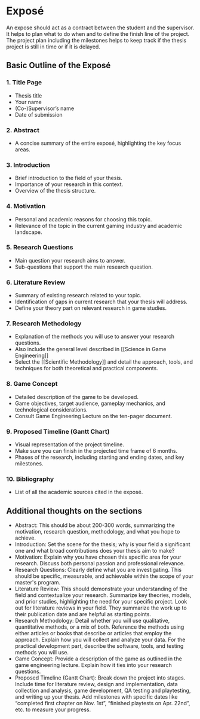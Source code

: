 # Exposé

An expose should act as a contract between the student and the supervisor. It helps to plan what to do when and to define the finish line of the project. The project plan including the milestones helps to keep track if the thesis project is still in time or if it is delayed. 

## Basic Outline of the Exposé

### 1. Title Page

- Thesis title
- Your name
- (Co-)Supervisor’s name
- Date of submission

### 2. Abstract

- A concise summary of the entire exposé, highlighting the key focus areas.

### 3. Introduction

- Brief introduction to the field of your thesis.
- Importance of your research in this context.
- Overview of the thesis structure.

### 4. Motivation

- Personal and academic reasons for choosing this topic.
- Relevance of the topic in the current gaming industry and academic landscape.

### 5. Research Questions

- Main question your research aims to answer.
- Sub-questions that support the main research question.

### 6. Literature Review

- Summary of existing research related to your topic.
- Identification of gaps in current research that your thesis will address.
- Define your theory part on relevant research in game studies.

### 7. Research Methodology

- Explanation of the methods you will use to answer your research questions. 
- Also include the general level described in [[Science in Game Engineering]]
- Select the [[Scientific Methodology]] and detail the approach, tools, and techniques for both theoretical and practical components.

### 8. Game Concept

- Detailed description of the game to be developed.
- Game objectives, target audience, gameplay mechanics, and technological considerations.
- Consult Game Engineering Lecture on the ten-pager document.

### 9. Proposed Timeline (Gantt Chart)

- Visual representation of the project timeline.
- Make sure you can finish in the projected time frame of 6 months.
- Phases of the research, including starting and ending dates, and key milestones.

### 10. Bibliography

- List of all the academic sources cited in the exposé.

## Additional thoughts on the sections

- Abstract: This should be about 200-300 words, summarizing the motivation, research question, methodology, and what you hope to achieve.
- Introduction: Set the scene for the thesis; why is your field a significant one and what broad contributions does your thesis aim to make?
- Motivation: Explain why you have chosen this specific area for your research. Discuss both personal passion and professional relevance.
- Research Questions: Clearly define what you are investigating. This should be specific, measurable, and achievable within the scope of your master's program.
- Literature Review: This should demonstrate your understanding of the field and contextualize your research. Summarize key theories, models, and prior studies, highlighting the need for your specific project. Look out for literature reviews in your field. They summarize the work up to their publication date and are helpful as starting points.
- Research Methodology: Detail whether you will use qualitative, quantitative methods, or a mix of both. Reference the methods using either articles or books that describe or articles that employ the approach. Explain how you will collect and analyze your data. For the practical development part, describe the software, tools, and testing methods you will use.
- Game Concept: Provide a description of the game as outlined in the game engineering lecture. Explain how it ties into your research questions.
- Proposed Timeline (Gantt Chart): Break down the project into stages. Include time for literature review, design and implementation, data collection and analysis, game development, QA testing and playtesting, and writing up your thesis. Add milestones with specific dates like “completed first chapter on Nov. 1st”, “finished playtests on Apr. 22nd”, etc. to measure your progress. 